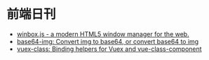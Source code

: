 # 前端日刊

* [winbox.js - a modern HTML5 window manager for the web.](https://nextapps-de.github.io/winbox/)
* [base64-img: Convert img to base64, or convert base64 to img](https://github.com/douzi8/base64-img)
* [vuex-class: Binding helpers for Vuex and vue-class-component](https://github.com/ktsn/vuex-class)
